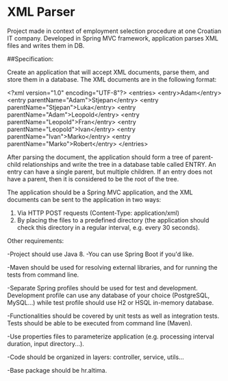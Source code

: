 # XML Parser
Project made in context of employment selection procedure at one Croatian IT company. Developed in Spring MVC framework, application parses XML files and writes them in DB. 

##Specification: 

Create an application that will accept XML documents, parse them, and store them in a database.
The XML documents are in the following format: 

&lt;?xml version="1.0" encoding="UTF-8"?&gt;
&lt;entries&gt; &lt;entry>Adam&lt;/entry> 
  &lt;entry parentName="Adam"&gt;Stjepan&lt;/entry&gt; 
  &lt;entry parentName="Stjepan"&gt;Luka&lt;/entry&gt; 
  &lt;entry parentName="Adam"&gt;Leopold&lt;/entry&gt; 
  &lt;entry parentName="Leopold"&gt;Fran&lt;/entry&gt; 
  &lt;entry parentName="Leopold"&gt;Ivan&lt;/entry&gt;
  &lt;entry parentName="Ivan"&gt;Marko&lt;/entry&gt;
  &lt;entry parentName="Marko"&gt;Robert&lt;/entry&gt;
&lt;/entries&gt;

After parsing the document, the application should form a tree of parent-child relationships and write the tree in a database table called ENTRY. An entry can have a single parent, but multiple children. If an entry does not have a parent, then it is considered to be the root of the tree.

The application should be a Spring MVC application, and the XML documents can be sent to the application in two ways:
1. Via HTTP POST requests (Content-Type: application/xml)
2. By placing the files to a predefined directory (the application should check this directory in a regular interval, e.g. every 30 seconds).

Other requirements:

-Project should use Java 8.
-You can use Spring Boot if you'd like.

-Maven should be used for resolving external libraries, and for running the tests from command line.

-Separate Spring profiles should be used for test and development. Development profile can use any database of your choice (PostgreSQL, MySQL...) while test profile should use H2 or HSQL in-memory database.

-Functionalities should be covered by unit tests as well as integration tests. Tests should be able to be executed from command line (Maven).

-Use properties files to parameterize application (e.g. processing interval duration, input directory...).

-Code should be organized in layers: controller, service, utils...

-Base package should be hr.altima.
